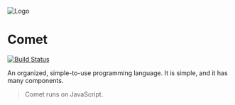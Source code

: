 ![Logo](https://raw.githubusercontent.com/mosesag0813/comet/master/resources/Drawing%20(1).png)

# Comet
[![Build Status](https://travis-ci.org/mosesag0813/comet.svg?branch=master)](https://travis-ci.org/mosesag0813/comet)

An organized, simple-to-use programming language. It is simple, and it has many components. 
> Comet runs on JavaScript.
